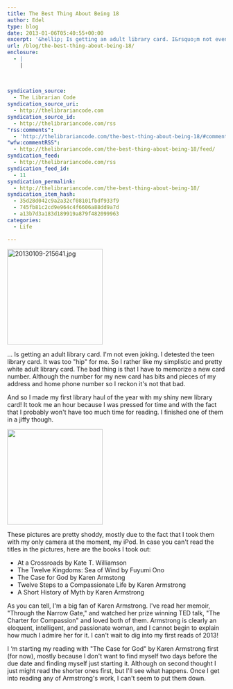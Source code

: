 ```yaml
---
title: The Best Thing About Being 18
author: Edel
type: blog
date: 2013-01-06T05:40:55+00:00
excerpt: '&hellip; Is getting an adult library card. I&rsquo;m not even joking. I detested the teen library card. It was too &ldquo;hip&rdquo; for me. So I rather like my simplistic and pretty white adult library card. The bad thing is that I have to memorize a new card number. I&rsquo;m horrible at memorizing numbers. Although the [...]'
url: /blog/the-best-thing-about-being-18/
enclosure:
  - |
    |
        
        
        
syndication_source:
  - The Librarian Code
syndication_source_uri:
  - http://thelibrariancode.com
syndication_source_id:
  - http://thelibrariancode.com/rss
"rss:comments":
  - 'http://thelibrariancode.com/the-best-thing-about-being-18/#comments'
"wfw:commentRSS":
  - http://thelibrariancode.com/the-best-thing-about-being-18/feed/
syndication_feed:
  - http://thelibrariancode.com/rss
syndication_feed_id:
  - 11
syndication_permalink:
  - http://thelibrariancode.com/the-best-thing-about-being-18/
syndication_item_hash:
  - 35d28d042c9a2a32cf08101fbdf933f9
  - 745fb81c2cd9e964c4f6606a88dd9a7d
  - a13b7d3a183d189919a879f482099963
categories:
  - Life

---
```

<div class="left">
  <div class="picture">
    <a href="http://room304.brokenphrases.info/wp-content/uploads/2013/01/20130109-215641.jpg"><img src="http://room304.brokenphrases.info/wp-content/uploads/2013/01/20130109-215641.jpg" width="220" alt="20130109-215641.jpg" /></a>
  </div>
</div>

... Is getting an adult library card. I'm not even joking. I detested the teen library card. It was too "hip" for me. So I rather like my simplistic and pretty white adult library card. The bad thing is that I have to memorize a new card number. Although the number for my new card has bits and pieces of my address and home phone number so I reckon it's not that bad.

And so I made my first library haul of the year with my shiny new library card! It took me an hour because I was pressed for time and with the fact that I probably won't have too much time for reading. I finished one of them in a jiffy though.<span id="more-210"></span>

<div class="right">
  <div class="picture">
    <a href="http://room304.brokenphrases.info/wp-content/uploads/2013/01/20130109-215656.jpg"><img src="http://room304.brokenphrases.info/wp-content/uploads/2013/01/20130109-215656.jpg" width="220" /></a>
  </div>
</div>

These pictures are pretty shoddy, mostly due to the fact that I took them with my only camera at the moment, my iPod. In case you can't read the titles in the pictures, here are the books I took out:

  * At a Crossroads by Kate T. Williamson
  * The Twelve Kingdoms: Sea of Wind by Fuyumi Ono
  * The Case for God by Karen Armstong
  * Twelve Steps to a Compassionate Life by Karen Armstrong
  * A Short History of Myth by Karen Armstrong

As you can tell, I'm a big fan of Karen Armstrong. I've read her memoir, "Through the Narrow Gate," and watched her prize winning TED talk, "The Charter for Compassion" and loved both of them. Armstrong is clearly an eloquent, intelligent, and passionate woman, and I cannot begin to explain how much I admire her for it. I can't wait to dig into my first reads of 2013!

I &#8216;m starting my reading with "The Case for God" by Karen Armstrong first (for now), mostly because I don't want to find myself two days before the due date and finding myself just starting it. Although on second thought I just might read the shorter ones first, but I'll see what happens. Once I get into reading any of Armstrong's work, I can't seem to put them down.

<br style="clear:both;" />


